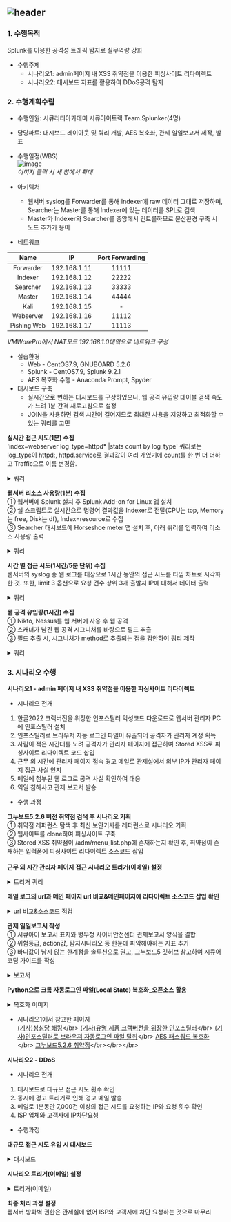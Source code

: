 ![header](https://capsule-render.vercel.app/api?type=venom&color=auto&height=200&section=header&text=스플렁크를%20이용한%20공격성%20트래픽%20탐지&fontSize=40&)
---
### 1. 수행목적</br>
Splunk를 이용한 공격성 트래픽 탐지로 실무역량 강화</br>
* 수행주제
  * 시나리오1: admin페이지 내 XSS 취약점을 이용한 피싱사이트 리다이렉트</br>
  * 시나리오2: 대시보드 지표를 활용하여 DDoS공격 탐지</br>
### 2. 수행계획수립</br>
* 수행인원: 시큐리티아카데미 시큐아이트랙 Team.Splunker(4명)</br>
* 담당파트: 대시보드 레이아웃 및 쿼리 개발, AES 복호화, 관제 일일보고서 제작, 발표</br>
* 수행일정(WBS)</br>
![image](https://github.com/mkmkkim/splunk_dashboard/assets/74914390/3c50415b-4257-44e3-9439-41a9afc3f7b6)</br>
_이미지 클릭 시 새 창에서 확대_</br>

* 아키텍처</br>
  * 웹서버 syslog를 Forwarder를 통해 Indexer에 raw 데이터 그대로 저장하며, Searcher는 Master를 통해 Indexer에 있는 데이터를 SPL로 검색</br>
  * Master가 Indexer와 Searcher를 중앙에서 컨트롤하므로 분산환경 구축 시 노드 추가가 용이 </br>
* 네트워크</br>

 | Name  | IP | Port Forwarding |
 |:---------:|:------------:|:------:|
 | Forwarder | 192.168.1.11 | 11111 |
 | Indexer | 192.168.1.12 | 22222 |
 | Searcher | 192.168.1.13 | 33333 |
 | Master | 192.168.1.14 | 44444 |
 | Kali | 192.168.1.15 | - |
 | Webserver | 192.168.1.16 | 11112 |
 | Pishing Web | 192.168.1.17 | 11113 |

_VMWarePro에서 NAT모드 192.168.1.0대역으로 네트워크 구성_
</br>
* 실습환경</br>
  * Web - CentOS7.9, GNUBOARD 5.2.6</br>
  * Splunk - CentOS7.9, Splunk 9.2.1</br>
  * AES 복호화 수행 - Anaconda Prompt, Spyder</br>
* 대시보드 구축</br>
  * 실시간으로 변하는 대시보드를 구상하였으나, 웹 공격 유입량 테이블 검색 속도가 느려 1분 간격 새로고침으로 설정</br>
  * JOIN을 사용하면 검색 시간이 길어지므로 최대한 사용을 지양하고 최적화할 수 있는 쿼리를 고민</br>

**실시간 접근 시도(1분) 수집**</br>
'index=webserver log_type=httpd* |stats count by log_type' 쿼리로는 log_type이 httpd:, httpd.service로 결과값이 여러 개였기에 count를 한 번 더 더하고 Traffic으로 이름 변경함.</br>
<details>
  <summary>쿼리</summary>
  <img src="./assets/1.png" width=30%>
</details>

**웹서버 리소스 사용량(1분) 수집**</br>
① 웹서버에 Splunk 설치 후 Splunk Add-on for Linux 앱 설치</br>
② 쉘 스크립트로 실시간으로 명령어 결과값을 Indexer로 전달(CPU는 top, Memory는 free, Disk는 df), Index=resource로 수집</br>
③ Searcher 대시보드에 Horseshoe meter 앱 설치 후, 아래 쿼리를 입력하여 리소스 사용량 출력</br>
<details>
  <summary>쿼리</summary>
  <img src="./assets/2.png" width=35%>
</details>

**시간 별 접근 시도(1시간/5분 단위) 수집**</br>
웹서버의 syslog 중 웹 로그를 대상으로 1시간 동안의 접근 시도를 타임 차트로 시각화한 것. 또한, limit 3 옵션으로 요청 건수 상위 3개 출발지 IP에 대해서 데이터 출력</br>
<details>
  <summary>쿼리</summary>
  <img src="./assets/3.png" width=45%>
</details>

**웹 공격 유입량(1시간) 수집**</br>
① Nikto, Nessus를 웹 서버에 사용 후 웹 공격</br>
② 스캐너가 남긴 웹 공격 시그니처를 바탕으로 필드 추출</br>
③ 필드 추출 시, 시그니처가 method로 추출되는 점을 감안하여 쿼리 제작</br>
<details>
  <summary>쿼리</summary>
  <img src="./assets/4.png" width=120%>
</details>

### 3. 시나리오 수행</br>
__시나리오1 - admin 페이지 내 XSS 취약점을 이용한 피싱사이트 리다이렉트__</br>
* 시나리오 전개</br>
1. 한글2022 크랙버전을 위장한 인포스틸러 악성코드 다운로드로 웹서버 관리자 PC에 인포스틸러 설치</br>
2. 인포스틸러로 브라우저 자동 로그인 파일이 유출되어 공격자가 관리자 계정 획득</br>
3. 사람이 적은 시간대를 노려 공격자가 관리자 페이지에 접근하여 Stored XSS로 피싱사이트 리다이렉트 코드 삽입</br>
4. 근무 외 시간에 관리자 페이지 접속 경고 메일로 관제실에서 외부 IP가 관리자 페이지 접근 사실 인지</br>
5. 메일에 첨부된 웹 로그로 공격 사실 확인하여 대응</br>
6. 익일 침해사고 관제 보고서 발송</br>

* 수행 과정</br>

**그누보드5.2.6 버전 취약점 검색 후 시나리오 기획**</br>
① 취약점 레퍼런스 탐색 후 최신 보안기사를 레퍼런스로 시나리오 기획</br>
② 웹사이트를 clone하여 피싱사이트 구축</br>
③ Stored XSS 취약점이 /adm/menu_list.php에 존재하는지 확인 후, 취약점이 존재하는 입력폼에 피싱사이트 리다이렉트 소스코드 삽입</br></br>
**근무 외 시간 관리자 페이지 접근 시나리오 트리거(이메일) 설정**</br>
<details>
  <summary>트리거 쿼리</summary>
  <img src="./assets/x2.png" width=100%>
</details>

**메일 로그의 url과 메인 페이지 url 비교&메인페이지에 리다이렉트 소스코드 삽입 확인**</br>
<details>
  <summary>url 비교&소스코드 점검</summary>
  <img src="./assets/x3.png" width=100%>
</details>

**관제 일일보고서 작성**</br>
① 시큐아이 보고서 표지와 병무청 사이버안전센터 관제보고서 양식을 결합</br>
② 위험등급, action값, 탐지시나리오 등 한눈에 파악해야하는 지표 추가</br>
③ 바디값이 남지 않는 한계점을 솔루션으로 권고, 그누보드5 깃허브 참고하여 시큐어코딩 가이드를 작성</br>
<details>
  <summary>보고서</summary>
  <img src="./assets/report.png" width=100%>
</details>

**Python으로 크롬 자동로그인 파일(Local State) 복호화_오픈소스 활용**</br>
<details>
  <summary>복호화 이미지</summary>
  <img src="./assets/x5.png" width=100%>
</details>


* 시나리오1에서 참고한 페이지</br>
[(기사)성심당 해킹](https://m.boannews.com/html/detail.html?idx=129583,"성심당%20해킹")</br>
[(기사)유명 제품 크랙버전을 위장한 인포스틸러](https://m.boannews.com/html/detail.html?idx=128626,"유명%20제품%20크랙버전을%20위장한%20인포스틸러")</br>
[(기사)인포스틸러로 브라우저 자동로그인 파일 탈취](https://m.boannews.com/html/detail.html?tab_type=1&idx=127372,"인포스틸러로%20브라우저%20자동로그인%20파일%20탈취")</br>
[AES 패스워드 복호화](https://nampill.tistory.com/entry/%ED%81%AC%EB%A1%AC-%EB%B8%8C%EB%9D%BC%EC%9A%B0%EC%A0%80-%EA%B3%84%EC%A0%95%EC%A0%95%EB%B3%B4-%EC%B6%94%EC%B6%9C%EB%B9%84%EB%B0%80%EB%B2%88%ED%98%B8-%EB%B3%B5%ED%98%B8%ED%99%94,"")</br>
[그누보드5.2.6 취약점](https://github.com/gnuboard/gnuboard5/commit/630e39de16e61d6e0cc224028d20efb782436fba,"그누보드%20취약점")</br></br></br>

__시나리오2 - DDoS__</br>
* 시나리오 전개</br>
1. 대시보드로 대규모 접근 시도 횟수 확인</br>
2. 동시에 경고 트리거로 인해 경고 메일 발송</br>
3. 메일로 1분동안 7,000건 이상의 접근 시도를 요청하는 IP와 요청 횟수 확인</br>
4. ISP 업체와 고객사에 IP차단요청</br>

* 수행과정</br>

**대규모 접근 시도 유입 시 대시보드**</br>
<details>
  <summary>대시보드</summary>
  <img src="./assets/d1.png" width=100%>
</details>

**시나리오 트리거(이메일) 설정**</br>
<details>
  <summary>트리거(이메일)</summary>
  <img src="./assets/d2.png" width=100%>
</details>

**최종 처리 과정 설정**</br>
웹서버 방화벽 권한은 관제실에 없어 ISP와 고객사에 차단 요청하는 것으로 마무리
